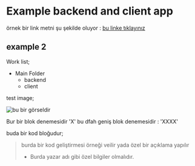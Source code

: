 # Example backend and client app
örnek bir link metni şu şekilde oluyor : [bu linke tıklayınız](http://google.com)

## example 2 

Work list;

- Main Folder
    - backend
    - client

test image;

![bu bir görseldir](https://octodex.github.com/images/yaktocat.png)

Bur bir blok denemesidir 'X' bu dfah geniş blok denemesidir : 'XXXX'

buda bir kod bloğudur;

> burda bir kod geliştirmesi örneği veilir yada özel bir açıklama yapılır
> - Burda yazar adı gibi özel bilgiler olmalıdır.


